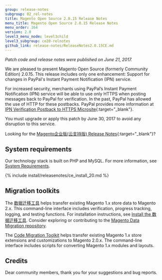 ```yaml
---
group: release-notes
subgroup: 02_rel-notes
title: Magento Open Source 2.0.15 Release Notes
menu_title: Magento Open Source 2.0.15 Release Notes
menu_order: 164
version: 2.0
level3_menu_node: level3child
level3_subgroup: ce20-relnotes 
github_link: release-notes/ReleaseNotes2.0.15CE.md
---
```


*Patch code and release notes were published on June 21, 2017.* 

We are pleased to present Magento Open Source  (formerly Community Edition) 2.0.15. This release includes only one enhancement: Support for changes in PayPal's Instant Payment Notification (IPN) service.

For increased security, merchants using PayPal’s Instant Payment Notification (IPN) service will be able to use only HTTPS when posting messages back to PayPal for verification. In the past, PayPal has allowed the use of HTTP for these postbacks. PayPal provides more information at [IPN Verification Postback to HTTPS Microsite](https://www.paypal-knowledge.com/infocenter/index?page=content&widgetview=true&id=FAQ1916&viewlocale=en_US){:target="_blank"}.

 
<div class="bs-callout bs-callout-warning" markdown="1">
You must upgrade or apply this patch by June 30, 2017 to avoid any disruption to this service.
</div>


 Looking for the [Magento企业版(云支持版) Release Notes](http://devdocs.magento.com/guides/v2.0/cloud/release-notes/CloudReleaseNotes.html){:target="_blank"}?

## System requirements
Our technology stack is built on PHP and MySQL. For more information, see
<a href="{{ page.baseurl }}/install-gde/system-requirements.html" target="_blank">System Requirements</a>.

{% include install/releasenotes/ce_install_20.md %}


## Migration toolkits
The <a href="{{ page.baseurl }}/migration/migration-migrate.html" target="_blank">数据迁移工具</a> helps transfer existing Magento 1.x store data to Magento 2.x. This command-line interface includes verification, progress tracking, logging, and testing functions. For installation instructions, see  <a href="{{ page.baseurl }}/migration/migration-tool-install.html" target="_blank">Install the 数据迁移工具</a>. Consider exploring or contributing to the <a href="https://github.com/magento/data-migration-tool" target="_blank"> Magento Data Migration repository</a>.

The <a href="https://github.com/magento/code-migration" target="_blank">Code Migration Toolkit</a> helps transfer existing Magento 1.x store extensions and customizations to Magento 2.0.x. The command-line interface includes scripts for converting Magento 1.x modules and layouts.

## Credits

Dear community members, thank you for your suggestions and bug reports.
